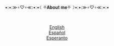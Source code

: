 <p align="center">•:•:≫∘♡∘≪:•:•☾⛧𝐀𝐛𝐨𝐮𝐭 𝐦𝐞⛧☽•:•:≫∘♡∘≪:•:•</p>

<br>

<p align="center">
<a href="https://codeberg.org/Autumn64/AboutMe/src/branch/main/en.md">English</a><br>
<a href="https://codeberg.org/Autumn64/AboutMe/src/branch/main/es.md">Español</a><br>
<a href="https://codeberg.org/Autumn64/AboutMe/src/branch/main/eo.md">Esperanto</a><br>
</p>